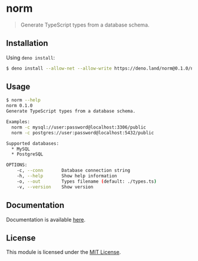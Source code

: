 # norm

> Generate TypeScript types from a database schema.

## Installation

Using `deno install`:

```bash
$ deno install --allow-net --allow-write https://deno.land/norm@0.1.0/norm.ts
```

## Usage

```bash
$ norm --help
norm 0.1.0
Generate TypeScript types from a database schema.

Examples:
  norm -c mysql://user:password@localhost:3306/public
  norm -c postgres://user:password@localhost:5432/public

Supported databases:
  * MySQL
  * PostgreSQL

OPTIONS:
    -c, --conn       Database connection string
    -h, --help       Show help information
    -o, --out        Types filename (default: ./types.ts)
    -v, --version    Show version
```

## Documentation

Documentation is available [here](https://doc.deno.land/https/deno.land/x/norm/mod.ts).

## License

This module is licensed under the [MIT License](/LICENSE).
